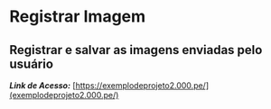 # Registrar Imagem
 Registrar e salvar as imagens enviadas pelo usuário
---
***Link de Acesso:*** [https://exemplodeprojeto2.000.pe/](exemplodeprojeto2.000.pe/)
